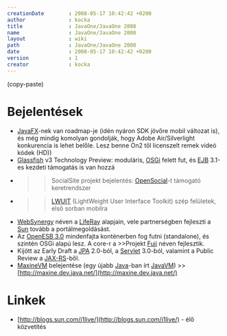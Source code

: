 ```yaml
---
creationDate        : 2008-05-17 10:42:42 +0200 
author              : kocka 
title               : JavaOne/JavaOne 2008 
name                : JavaOne/JavaOne 2008 
layout              : wiki 
path                : JavaOne/JavaOne 2008 
date                : 2008-05-17 10:42:42 +0200 
version             : 1 
creator             : kocka 
---
```

(copy-paste)

# Bejelentések

*   [JavaFX](../JavaFX.html)-nek van roadmap-je (idén nyáron SDK jövőre mobil változat is), és még mindig komolyan gondolják, hogy Adobe Air/Silverlight konkurencia is lehet belőle. Lesz benne On2 től licenszelt remek videó kódek (HD))
*   [Glassfish](../glassfish.html) v3 Technology Preview: moduláris, [OSGi](../OSGi.html) felett fut, és [EJB](../EJB.html) 3.1-es kezdeti támogatás is van hozzá
*   >>SocialSite projekt bejelentés: [OpenSocial](../Missing.html)-t támogató keretrendszer
*   >>[LWUIT](../Missing.html) (LightWeight User Interface Toolkit) szép felületek, első sorban mobilra
*   [WebSynergy](../Missing.html) néven a [LifeRay](../liferay.html) alapjain, vele partnerségben fejleszti a [Sun](../Sun.html) tovább a portálmegoldásást.
*   Az [OpenESB 3.0](../Missing.html) mindenfajta konténerben fog futni (standalone), és szintén OSGi alapú lesz. A core-r a >>Projekt [Fuji](../Fuji.html) néven fejlesztik.
*   Kijött az Early Draft a [JPA](../JPA.html) 2.0-ból, a [Servlet](../servlet.html) 3.0-ból, valamint a Public Review a [JAX-RS](../Missing.html)-ből.
*   [MaxineVM](../Missing.html) belejentése (egy újabb [Java](../java.html)-ban írt [JavaVM](../JRE.html)) >>[http://maxine.dev.java.net/](http://maxine.dev.java.net/)

# Linkek

*   [http://blogs.sun.com/j1live/](http://blogs.sun.com/j1live/) - élő közvetítés
